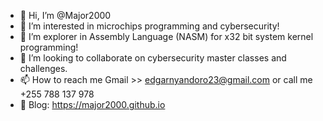 - 👋 Hi, I’m @Major2000
- 👀 I’m interested in microchips programming and cybersecurity!
- 🌱 I’m explorer in Assembly Language (NASM) for x32 bit system kernel programming!
- 💞️ I’m looking to collaborate on cybersecurity master classes and challenges.
- 📫 How to reach me Gmail >> edgarnyandoro23@gmail.com or call me +255 788 137 978
- 🔗 Blog: https://major2000.github.io

<!---
Major2000/Major2000 is a ✨ special ✨ repository because its `README.md` (this file) appears on your GitHub profile.
You can click the Preview link to take a look at your changes.
--->
